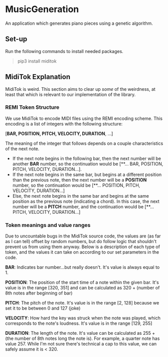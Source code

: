 # MusicGeneration

 An application which generates piano pieces using a genetic algorithm.

## Set-up

Run the following commands to install needed packages.

>pip3 install miditok

## MidiTok Explanation

MidiTok is weird. This section aims to clear up *some* of the weirdness, at least that which is relevant to our implementation of the library.

### REMI Token Structure

We use MidiTok to encode MIDI files using the REMI encoding scheme. This encoding is a list of integers with the following structure:

[**BAR, POSITION, PITCH, VELOCITY, DURATION**, ...] 

The meaning of the integer that follows depends on a couple characteristics of the next note. 
- If the next note begins in the following bar, then the next number will be another **BAR** number, so the continuation would be [**... BAR, POSITION, PITCH, VELOCITY, DURATION...].
- If the next note begins in the same bar, but begins at a different position than the previous note, then the next number will be a **POSITION** number, so the continuation would be [**... POSITION, PITCH, VELOCITY, DURATION...]
- Else, the next note begins in the same bar and begins at the same position as the previous note (indicating a chord). In this case, the next number will be a **PITCH** number, and the continuation would be [**... PITCH, VELOCITY, DURATION...]

### Token meanings and value ranges

Due to uncountable bugs in the MidiTok source code, the values are (as far as I can tell) offset by random numbers, but do follow logic that shouldn't prevent us from using them anyway. Below is a description of each type of token, and the values it can take on according to our set parameters in the code. 

**BAR**: Indicates bar number...but really doesn't. It's value is always equal to 1.

**POSITION**: The position of the start time of a note within the given bar. It's value is in the range [320, 351] and can be calculated as 320 + (number of 8th notes after beginning of bar)

**PITCH**: The pitch of the note. It's value is in the range [2, 128] because we set it to be between 0 and 127 (joke)

**VELOCITY**: How hard the key was struck when the note was played, which corresponds to the note's loudness. It's value is in the range [129, 255]

**DURATION**: The length of the note. It's value can be calculated as 255 + (the number of 8th notes long the note is). For example, a quarter note has value 257. While I'm not sure there's technical a cap to this value, we can safely assume it is < 320. 

